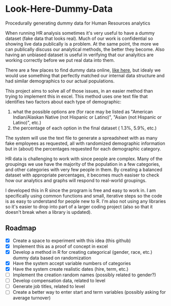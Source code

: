 # Look-Here-Dummy-Data
Procedurally generating dummy data for Human Resources analytics


When running HR analysis sometimes it's very useful to have a dummy dataset (fake data that looks real).  Much of our work is confidential so showing live data publically is a problem.  At the same point, the more we can publically discuss our analytical methods, the better they become.  Also having an unbiased dataset is useful in verifying that our analyitics are working correctly before we put real data into them.

There are a few places to find dummy data online, [like here](https://www.aihr.com/blog/hr-data-sets-people-analytics/), but idealy we would use something that perfectly matched our internal data structure and had similar demographics to our actual populations.

This project aims to solve all of those issues, in an easier method than trying to implement this in excel.  This method uses one text file that identifies two factors about each type of demographic:
1) what the possible options are (for race may be listed as "American Indian/Alaskan Native (not Hispanic or Latino)", "Asian (not Hispanic or Latino)", etc.) 
2) the percentage of each option in the final dataset ( 1.3%, 5.9%, etc.)

The system will use the text file to generate a spreadsheet with as many fake employees as requested, all with randomized demographic information but in (about) the percentages requested for each demographic category.

HR data is challenging to work with since people are complex.  Many of the groupings we use have the majority of the population in a few categories, and other categories with very few people in them.  By creating a balanced dataset with appropriate percentages, it becomes much easiser to check how our analytics and graphs will respond to real-world groupings.

I developed this in R since the program is free and easy to work in.  I am specifically using common functions and small, iterative steps so the code is as easy to understand for people new to R.  I'm also not using any libraries so it's easier to drop into part of a larger coding project (also so that it doesn't break when a library is updated).

## Roadmap

- [X] Create a space to experiment with this idea (this github)
- [X] Implement this as a proof of concept in excel
- [X] Develop a method in R for creating categorical (gender, race, etc.) dummy data based on randomization 
- [X] Have the system accept variable numbers of categories
- [X] Have the system create realistic dates (hire, term, etc.)
- [ ] Implement the creation random names (possibly related to gender?)
- [ ] Develop compensation data, related to level
- [ ] Generate job titles, related to level
- [ ] Create a better way to enter start and term variables (possibly asking for average turnover)

